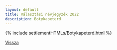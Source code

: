```yaml
---
layout: default
title: Választási névjegyzék 2022
description: Botykapeterd
---
```


{% include settlementHTMLs/Botykapeterd.html %}

[Vissza](./)